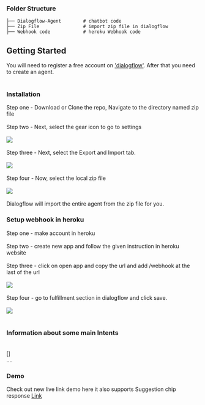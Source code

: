 
### Folder Structure

    ├── Dialogflow-Agent        # chatbot code
    ├── Zip File                # import zip file in dialogflow
    ├── Webhook code            # heroku Webhook code
    
    
## Getting Started

You will need to register a free account on ['dialogflow'](https://dialogflow.cloud.google.com/). After that you need to create an agent. <br> <br>

### Installation

Step one - Download or Clone the repo, Navigate to the directory named zip file <br> <br>
Step two - Next, select the gear icon to go to settings <br> <br>
![](https://i.imgur.com/jCtS0Fi.png)  <br> <br>
Step three - Next, select the Export and Import tab.  <br> <br>
![](https://imgur.com/SQ9WxMP.png)  <br> <br>
Step four - Now, select the local zip file  <br> <br>
![](https://imgur.com/KsfBpU8.png)  <br> <br>
Dialogflow will import the entire agent from the zip file for you. 

### Setup webhook in heroku 

Step one - make account in heroku <br> <br>
Step two - create new app and follow the given instruction in heroku website <br> <br>
Step three - click on open app and copy the url and add /webhook at the last of the url <br> <br>
![](https://imgur.com/QonOn2M.png)  <br> <br>
Step four - go to fulfillment section in dialogflow and click save. <br> <br>
![](https://imgur.com/CPGs1Xa.png)  <br> <br>
 
### Information about some main Intents <br> <br>
[]  
....

### Demo 
Check out new live link demo here it also supports Suggestion chip response [Link](https://tacoaccounttest.github.io/)


  